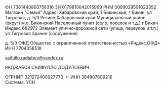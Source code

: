ФН 7381440800758316
ЗН 0179810042015969
РНМ 0009028591023352
Магазин "Семья"
Адрес: Хабаровский край, 1 Бикинский, г Бикин, ул Тигровая, д. 5/3
Регион
Хабаровский край
Муниципальный район (округ)
м.о. Бикинский
Населенный пункт (село, поселок и т.д.)
г Бикин
Индекс
682972
Элемент улично-дорожной сети (улица, переулок и т.п.)
ул Тигровая
Здание (сооружение)

д. 5/3
ОФД
Общество с ограниченной ответственностью «Яндекс.ОФД»
ИНН
7704358518

saifullo.radjabov@yandex.ru

РАДЖАБОВ САЙФУЛЛО ДОДУЛОЕВИЧ

ОГРНИП 321272400027770  •  ИНН 384907809216  
Система: УСН